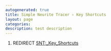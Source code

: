 ```yaml
---
autogenerated: true
title: Simple Neurite Tracer › Key Shortcuts
layout: page
categories: 
description: test description
---
```


1.  REDIRECT [SNT:\_Key\_Shortcuts](SNT__Key_Shortcuts)
